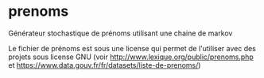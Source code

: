 # prenoms
Générateur stochastique de prénoms utilisant une chaine de markov

Le fichier de prénoms est sous une license qui permet de l'utiliser avec des projets sous license GNU (voir http://www.lexique.org/public/prenoms.php et https://www.data.gouv.fr/fr/datasets/liste-de-prenoms/)
